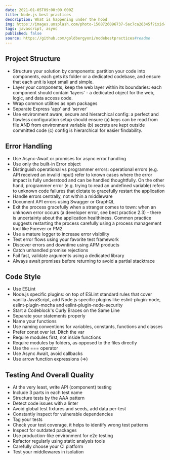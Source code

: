 ```yaml
---
date: 2021-01-05T09:00:00.000Z
title: Node.js best practices
description: What is happening under the hood
img: https://images.unsplash.com/photo-1508726096737-5ac7ca26345f?ixid=MXwxMjA3fDB8MHxwaG90by1wYWdlfHx8fGVufDB8fHw%3D&ixlib=rb-1.2.1&auto=format&fit=crop&w=1900&q=80
tags: javascript, async
published: false
source: https://github.com/goldbergyoni/nodebestpractices#readme
---
```


## Project Structure

- Structure your solution by components: partition your code into components, each gets its folder or a dedicated codebase, and ensure that each unit is kept small and simple.
- Layer your components, keep the web layer within its boundaries: each component should contain 'layers' - a dedicated object for the web, logic, and data access code.
- Wrap common utilities as npm packages
- Separate Express 'app' and 'server'
- Use environment aware, secure and hierarchical config: a perfect and flawless configuration setup should ensure (a) keys can be read from file AND from environment variable (b) secrets are kept outside committed code (c) config is hierarchical for easier findability.

## Error Handling

- Use Async-Await or promises for async error handling
- Use only the built-in Error object
- Distinguish operational vs programmer errors: operational errors (e.g. API received an invalid input) refer to known cases where the error impact is fully understood and can be handled thoughtfully. On the other hand, programmer error (e.g. trying to read an undefined variable) refers to unknown code failures that dictate to gracefully restart the application
- Handle errors centrally, not within a middleware
- Document API errors using Swagger or GraphQL
- Exit the process gracefully when a stranger comes to town: when an unknown error occurs (a developer error, see best practice 2.3) - there is uncertainty about the application healthiness. Common practice suggests restarting the process carefully using a process management tool like Forever or PM2
- Use a mature logger to increase error visibility
- Test error flows using your favorite test framework
- Discover errors and downtime using APM products
- Catch unhandled promise rejections
- Fail fast, validate arguments using a dedicated library
- Always await promises before returning to avoid a partial stacktrace

## Code Style

- Use ESLint
- Node.js specific plugins: on top of ESLint standard rules that cover vanilla JavaScript, add Node.js specific plugins like eslint-plugin-node, eslint-plugin-mocha and eslint-plugin-node-security
- Start a Codeblock's Curly Braces on the Same Line
- Separate your statements properly
- Name your functions
- Use naming conventions for variables, constants, functions and classes
- Prefer const over let. Ditch the var
- Require modules first, not inside functions
- Require modules by folders, as opposed to the files directly
- Use the === operator
- Use Async Await, avoid callbacks
- Use arrow function expressions (=>)

## Testing And Overall Quality

- At the very least, write API (component) testing
- Include 3 parts in each test name
- Structure tests by the AAA pattern
- Detect code issues with a linter
- Avoid global test fixtures and seeds, add data per-test
- Constantly inspect for vulnerable dependencies
- Tag your tests
- Check your test coverage, it helps to identify wrong test patterns
- Inspect for outdated packages
- Use production-like environment for e2e testing
- Refactor regularly using static analysis tools
- Carefully choose your CI platform
- Test your middlewares in isolation
